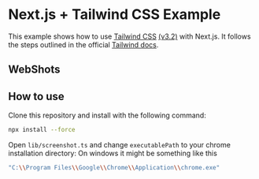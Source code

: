 # Next.js + Tailwind CSS Example

This example shows how to use [Tailwind CSS](https://tailwindcss.com/) [(v3.2)](https://tailwindcss.com/blog/tailwindcss-v3-2) with Next.js. It follows the steps outlined in the official [Tailwind docs](https://tailwindcss.com/docs/guides/nextjs).

## WebShots

## How to use

Clone this repository and install with the following command:

```bash
npx install --force
```

Open `lib/screenshot.ts` and change `executablePath` to your chrome installation directory:
On windows it might be something like this

```bash
"C:\\Program Files\\Google\\Chrome\\Application\\chrome.exe"
```
